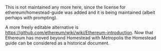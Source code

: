 This is not maintained any more here, since the license for ethereum/homestead-guide was added and it is being maintained (albeit perhaps with prompting).

A more freely editable alternative is https://github.com/ethereum/wiki/wiki/Ethereum-introduction. Now that Ethereum has moved beyond Homestead with Metropolis the Homestead guide can be considered as a historical document.
